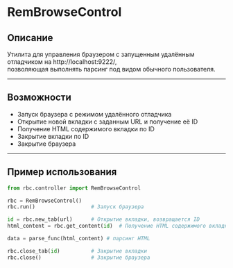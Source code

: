 # RemBrowseControl

## Описание
Утилита для управления браузером с запущенным удалённым отладчиком на http://localhost:9222/,  
позволяющая выполнять парсинг под видом обычного пользователя.

---

## Возможности

- Запуск браузера с режимом удалённого отладчика  
- Открытие новой вкладки с заданным URL и получение её ID  
- Получение HTML содержимого вкладки по ID  
- Закрытие вкладки по ID  
- Закрытие браузера  

---

## Пример использования

```python
from rbc.controller import RemBrowseControl

rbc = RemBrowseControl()
rbc.run()                  # Запуск браузера

id = rbc.new_tab(url)      # Открытие вкладки, возвращается ID  
html_content = rbc.get_content(id)  # Получение HTML содержимого вкладки  

data = parse_func(html_content) # парсинг HTML

rbc.close_tab(id)          # Закрытие вкладки  
rbc.close()                # Закрытие браузера
